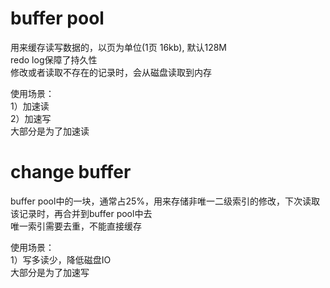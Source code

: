 # buffer pool
用来缓存读写数据的，以页为单位(1页 16kb), 默认128M  
redo log保障了持久性  
修改或者读取不存在的记录时，会从磁盘读取到内存 

使用场景：  
1）加速读  
2）加速写  
大部分是为了加速读  



# change buffer
buffer pool中的一块，通常占25%，用来存储非唯一二级索引的修改，下次读取该记录时，再合并到buffer pool中去  
唯一索引需要去重，不能直接缓存

使用场景：  
1）写多读少，降低磁盘IO  
大部分是为了加速写  
